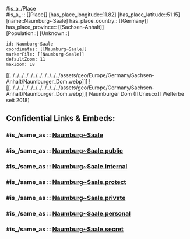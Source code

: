 ﻿---
confidential: public
isDeleted: false
location:
- 51.15
- 11.82
mapmarker: city
mapzoom:
- 7
- 12
SpocWebEntityId: 32751
tags:
- geo/City
type: City
---

#is_a_/Place  
#is_a_ :: [[Place]] 
[has_place_longitude::11.82] 
[has_place_latitude::51.15] 
[name::Naumburg~Saale] 
has_place_country:: [[Germany]]  
has_place_province:: [[Sachsen-Anhalt]]  
[Population::] 
[Unknown::] 


```leaflet
id: Naumburg~Saale
coordinates: [[Naumburg~Saale]] 
markerFile: [[Naumburg~Saale]] 
defaultZoom: 11 
maxZoom: 18
```


[[../../../../../../../../../../../assets/geo/Europe/Germany/Sachsen-Anhalt/Naumburger_Dom.webp]]] ![[../../../../../../../../../../../assets/geo/Europe/Germany/Sachsen-Anhalt/Naumburger_Dom.webp]]] 
Naumburger Dom ([[Unesco]] Welterbe seit 2018) 


## Confidential Links & Embeds: 

### #is_/same_as :: [Naumburg~Saale](/_Standards/Earth/Continent/Europe/Europe~Central/Germany/Germany~East/Sachsen-Anhalt/counties~SA/Burgenlandkreis/cities~Burgenland/Naumburg~Saale.md) 

### #is_/same_as :: [Naumburg~Saale.public](/_public/Earth/Continent/Europe/Europe~Central/Germany/Germany~East/Sachsen-Anhalt/counties~SA/Burgenlandkreis/cities~Burgenland/Naumburg~Saale.public.md) 

### #is_/same_as :: [Naumburg~Saale.internal](/_internal/Earth/Continent/Europe/Europe~Central/Germany/Germany~East/Sachsen-Anhalt/counties~SA/Burgenlandkreis/cities~Burgenland/Naumburg~Saale.internal.md) 

### #is_/same_as :: [Naumburg~Saale.protect](/_protect/Earth/Continent/Europe/Europe~Central/Germany/Germany~East/Sachsen-Anhalt/counties~SA/Burgenlandkreis/cities~Burgenland/Naumburg~Saale.protect.md) 

### #is_/same_as :: [Naumburg~Saale.private](/_private/Earth/Continent/Europe/Europe~Central/Germany/Germany~East/Sachsen-Anhalt/counties~SA/Burgenlandkreis/cities~Burgenland/Naumburg~Saale.private.md) 

### #is_/same_as :: [Naumburg~Saale.personal](/_personal/Earth/Continent/Europe/Europe~Central/Germany/Germany~East/Sachsen-Anhalt/counties~SA/Burgenlandkreis/cities~Burgenland/Naumburg~Saale.personal.md) 

### #is_/same_as :: [Naumburg~Saale.secret](/_secret/Earth/Continent/Europe/Europe~Central/Germany/Germany~East/Sachsen-Anhalt/counties~SA/Burgenlandkreis/cities~Burgenland/Naumburg~Saale.secret.md)

